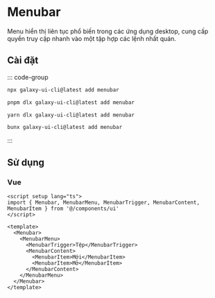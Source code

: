 # Menubar

Menu hiển thị liên tục phổ biến trong các ứng dụng desktop, cung cấp quyền truy cập nhanh vào một tập hợp các lệnh nhất quán.

<ComponentPreview name="MenubarDemo">
  <template #preview>
    <DemoContainer>
      <MenubarDemo />
    </DemoContainer>
  </template>
  <template #code>

::: code-group

```vue [Vue]
<script setup lang="ts">
import { Menubar, MenubarMenu, MenubarTrigger, MenubarContent, MenubarItem } from '@/components/ui/menubar'
</script>

<template>
  <Menubar>
    <MenubarMenu>
      <MenubarTrigger>File</MenubarTrigger>
      <MenubarContent>
        <MenubarItem>New</MenubarItem>
        <MenubarItem>Open</MenubarItem>
      </MenubarContent>
    </MenubarMenu>
  </Menubar>
</template>
```

```tsx [React]
import { Menubar, MenubarMenu, MenubarTrigger, MenubarContent, MenubarItem } from "@/components/ui/menubar"

export default function App() {
  return (
    <Menubar>
      <MenubarMenu>
        <MenubarTrigger>File</MenubarTrigger>
        <MenubarContent>
          <MenubarItem>New</MenubarItem>
          <MenubarItem>Open</MenubarItem>
        </MenubarContent>
      </MenubarMenu>
    </Menubar>
  )
}
```

```typescript [Angular]
import { Component } from '@angular/core';
import { MenubarComponent } from '@/components/ui/menubar';

@Component({
  selector: 'app-root',
  standalone: true,
  imports: [MenubarComponent],
  template: `
    <ui-menubar>
      <ui-menubar-menu>
        <ui-menubar-trigger>File</ui-menubar-trigger>
        <ui-menubar-content>
          <ui-menubar-item>New</ui-menubar-item>
          <ui-menubar-item>Open</ui-menubar-item>
        </ui-menubar-content>
      </ui-menubar-menu>
    </ui-menubar>
  `
})
export class AppComponent {}
```

:::

  </template>
</ComponentPreview>

## Cài đặt

::: code-group

```bash [npm]
npx galaxy-ui-cli@latest add menubar
```

```bash [pnpm]
pnpm dlx galaxy-ui-cli@latest add menubar
```

```bash [yarn]
yarn dlx galaxy-ui-cli@latest add menubar
```

```bash [bun]
bunx galaxy-ui-cli@latest add menubar
```

:::

## Sử dụng

### Vue

```vue
<script setup lang="ts">
import { Menubar, MenubarMenu, MenubarTrigger, MenubarContent, MenubarItem } from '@/components/ui'
</script>

<template>
  <Menubar>
    <MenubarMenu>
      <MenubarTrigger>Tệp</MenubarTrigger>
      <MenubarContent>
        <MenubarItem>Mới</MenubarItem>
        <MenubarItem>Mở</MenubarItem>
      </MenubarContent>
    </MenubarMenu>
  </Menubar>
</template>
```
